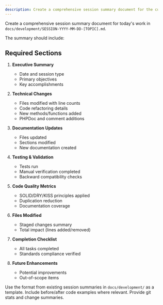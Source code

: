 ```yaml
---
description: Create a comprehensive session summary document for the current work
---
```


Create a comprehensive session summary document for today's work in `docs/development/SESSION-YYYY-MM-DD-[TOPIC].md`.

The summary should include:

## Required Sections

1. **Executive Summary**
   - Date and session type
   - Primary objectives
   - Key accomplishments

2. **Technical Changes**
   - Files modified with line counts
   - Code refactoring details
   - New methods/functions added
   - PHPDoc and comment additions

3. **Documentation Updates**
   - Files updated
   - Sections modified
   - New documentation created

4. **Testing & Validation**
   - Tests run
   - Manual verification completed
   - Backward compatibility checks

5. **Code Quality Metrics**
   - SOLID/DRY/KISS principles applied
   - Duplication reduction
   - Documentation coverage

6. **Files Modified**
   - Staged changes summary
   - Total impact (lines added/removed)

7. **Completion Checklist**
   - All tasks completed
   - Standards compliance verified

8. **Future Enhancements**
   - Potential improvements
   - Out-of-scope items

Use the format from existing session summaries in `docs/development/` as a template.
Include before/after code examples where relevant.
Provide git stats and change summaries.

